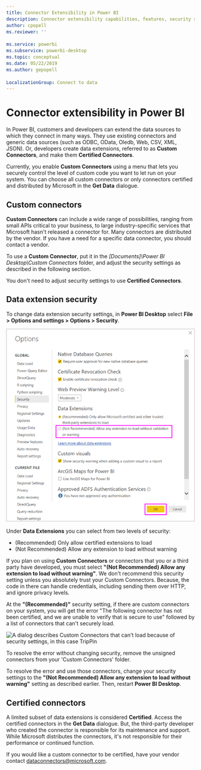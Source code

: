 ```yaml
---
title: Connector Extensibility in Power BI
description: Connector extensibility capabilities, features, security settings, and certified connectors
author: cpopell
ms.reviewer: ''

ms.service: powerbi
ms.subservice: powerbi-desktop
ms.topic: conceptual
ms.date: 05/22/2019
ms.author: gepopell

LocalizationGroup: Connect to data
---
```


# Connector extensibility in Power BI

In Power BI, customers and developers can extend the data sources to which they connect in many ways. They use existing connectors and generic data sources (such as ODBC, OData, Oledb, Web, CSV, XML, JSON). Or, developers create data extensions, referred to as **Custom Connectors**, and make them **Certified Connectors**.

Currently, you enable **Custom Connectors** using a menu that lets you securely control the level of custom code you want to let run on your system. You can choose all custom connectors or only connectors certified and distributed by Microsoft in the **Get Data** dialogue.

## Custom connectors

**Custom Connectors** can include a wide range of possibilities, ranging from small APIs critical to your business, to large industry-specific services that Microsoft hasn't released a connector for. Many connectors are distributed by the vendor. If you have a need for a specific data connector, you should contact a vendor.

To use a **Custom Connector**, put it in the *\[Documents]\\Power BI Desktop\\Custom Connectors* folder, and adjust the security settings as described in the following section.

You don't need to adjust security settings to use **Certified Connectors**.

## Data extension security

To change data extension security settings, in **Power BI Desktop** select **File > Options and settings > Options > Security**.

![Control whether you want to load custom connectors with Data Extension Security options](media/desktop-connector-extensibility/data-extension-security-1.png)

Under **Data Extensions** you can select from two levels of security:

* (Recommended) Only allow certified extensions to load
* (Not Recommended) Allow any extension to load without warning

If you plan on using **Custom Connectors** or connectors that you or a third party have developed, you must select **"(Not Recommended) Allow any extension to load without warning"**. We don't recommend this security setting unless you absolutely trust your Custom Connectors. Because, the code in there can handle credentials, including sending them over HTTP, and ignore privacy levels.

At the **"(Recommended)"** security setting, if there are custom connectors on your system, you will get the error "The following connector has not been certified, and we are unable to verify that is secure to use" followed by a list of connectors that can't securely load.

![A dialog describes Custom Connectors that can't load because of security settings, in this case TripPin](media/desktop-connector-extensibility/data-extension-security-2.png)

To resolve the error without changing security, remove the unsigned connectors from your 'Custom Connectors' folder.

To resolve the error and use those connectors, change your security settings to the **"(Not Recommended) Allow any extension to load without warning"** setting as described earlier. Then, restart **Power BI Desktop**.

## Certified connectors

A limited subset of data extensions is considered **Certified**. Access the certified connectors in the **Get Data** dialogue. But, the third-party developer who created the connector is responsible for its maintenance and support. While Microsoft distributes the connectors, it's not responsible for their performance or continued function.

If you would like a custom connector to be certified, have your vendor contact dataconnectors@microsoft.com.
